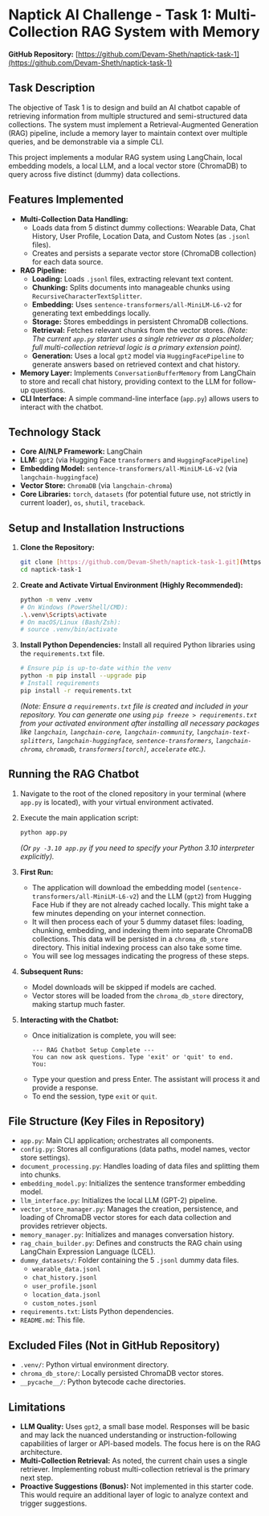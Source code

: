 # Naptick AI Challenge - Task 1: Multi-Collection RAG System with Memory

**GitHub Repository:** [https://github.com/Devam-Sheth/naptick-task-1](https://github.com/Devam-Sheth/naptick-task-1) 

## Task Description

The objective of Task 1 is to design and build an AI chatbot capable of retrieving information from multiple structured and semi-structured data collections. The system must implement a Retrieval-Augmented Generation (RAG) pipeline, include a memory layer to maintain context over multiple queries, and be demonstrable via a simple CLI.

This project implements a modular RAG system using LangChain, local embedding models, a local LLM, and a local vector store (ChromaDB) to query across five distinct (dummy) data collections.

## Features Implemented

* **Multi-Collection Data Handling:**
    * Loads data from 5 distinct dummy collections: Wearable Data, Chat History, User Profile, Location Data, and Custom Notes (as `.jsonl` files).
    * Creates and persists a separate vector store (ChromaDB collection) for each data source.
* **RAG Pipeline:**
    * **Loading:** Loads `.jsonl` files, extracting relevant text content.
    * **Chunking:** Splits documents into manageable chunks using `RecursiveCharacterTextSplitter`.
    * **Embedding:** Uses `sentence-transformers/all-MiniLM-L6-v2` for generating text embeddings locally.
    * **Storage:** Stores embeddings in persistent ChromaDB collections.
    * **Retrieval:** Fetches relevant chunks from the vector stores. *(Note: The current `app.py` starter uses a single retriever as a placeholder; full multi-collection retrieval logic is a primary extension point).*
    * **Generation:** Uses a local `gpt2` model via `HuggingFacePipeline` to generate answers based on retrieved context and chat history.
* **Memory Layer:** Implements `ConversationBufferMemory` from LangChain to store and recall chat history, providing context to the LLM for follow-up questions.
* **CLI Interface:** A simple command-line interface (`app.py`) allows users to interact with the chatbot.

## Technology Stack

* **Core AI/NLP Framework:** LangChain
* **LLM:** `gpt2` (via Hugging Face `transformers` and `HuggingFacePipeline`)
* **Embedding Model:** `sentence-transformers/all-MiniLM-L6-v2` (via `langchain-huggingface`)
* **Vector Store:** `ChromaDB` (via `langchain-chroma`)
* **Core Libraries:** `torch`, `datasets` (for potential future use, not strictly in current loader), `os`, `shutil`, `traceback`.

## Setup and Installation Instructions

1.  **Clone the Repository:**
    ```bash
    git clone [https://github.com/Devam-Sheth/naptick-task-1.git](https://github.com/Devam-Sheth/naptick-task-1.git) # Or your specific repo link
    cd naptick-task-1
    ```

2.  **Create and Activate Virtual Environment (Highly Recommended):**
    ```bash
    python -m venv .venv
    # On Windows (PowerShell/CMD):
    .\.venv\Scripts\activate
    # On macOS/Linux (Bash/Zsh):
    # source .venv/bin/activate
    ```

3.  **Install Python Dependencies:**
    Install all required Python libraries using the `requirements.txt` file.
    ```bash
    # Ensure pip is up-to-date within the venv
    python -m pip install --upgrade pip
    # Install requirements
    pip install -r requirements.txt
    ```
    *(Note: Ensure a `requirements.txt` file is created and included in your repository. You can generate one using `pip freeze > requirements.txt` from your activated environment after installing all necessary packages like `langchain`, `langchain-core`, `langchain-community`, `langchain-text-splitters`, `langchain-huggingface`, `sentence-transformers`, `langchain-chroma`, `chromadb`, `transformers[torch]`, `accelerate` etc.).*


## Running the RAG Chatbot

1.  Navigate to the root of the cloned repository in your terminal (where `app.py` is located), with your virtual environment activated.
2.  Execute the main application script:
    ```bash
    python app.py
    ```
    *(Or `py -3.10 app.py` if you need to specify your Python 3.10 interpreter explicitly).*

3.  **First Run:**
    * The application will download the embedding model (`sentence-transformers/all-MiniLM-L6-v2`) and the LLM (`gpt2`) from Hugging Face Hub if they are not already cached locally. This might take a few minutes depending on your internet connection.
    * It will then process each of your 5 dummy dataset files: loading, chunking, embedding, and indexing them into separate ChromaDB collections. This data will be persisted in a `chroma_db_store` directory. This initial indexing process can also take some time.
    * You will see log messages indicating the progress of these steps.

4.  **Subsequent Runs:**
    * Model downloads will be skipped if models are cached.
    * Vector stores will be loaded from the `chroma_db_store` directory, making startup much faster.

5.  **Interacting with the Chatbot:**
    * Once initialization is complete, you will see:
        ```
        --- RAG Chatbot Setup Complete ---
        You can now ask questions. Type 'exit' or 'quit' to end.
        You:
        ```
    * Type your question and press Enter. The assistant will process it and provide a response.
    * To end the session, type `exit` or `quit`.

## File Structure (Key Files in Repository)

* `app.py`: Main CLI application; orchestrates all components.
* `config.py`: Stores all configurations (data paths, model names, vector store settings).
* `document_processing.py`: Handles loading of data files and splitting them into chunks.
* `embedding_model.py`: Initializes the sentence transformer embedding model.
* `llm_interface.py`: Initializes the local LLM (GPT-2) pipeline.
* `vector_store_manager.py`: Manages the creation, persistence, and loading of ChromaDB vector stores for each data collection and provides retriever objects.
* `memory_manager.py`: Initializes and manages conversation history.
* `rag_chain_builder.py`: Defines and constructs the RAG chain using LangChain Expression Language (LCEL).
* `dummy_datasets/`: Folder containing the 5 `.jsonl` dummy data files.
    * `wearable_data.jsonl`
    * `chat_history.jsonl`
    * `user_profile.jsonl`
    * `location_data.jsonl`
    * `custom_notes.jsonl`
* `requirements.txt`: Lists Python dependencies.
* `README.md`: This file.

## Excluded Files (Not in GitHub Repository)

* `.venv/`: Python virtual environment directory.
* `chroma_db_store/`: Locally persisted ChromaDB vector stores.
* `__pycache__/`: Python bytecode cache directories.

## Limitations

* **LLM Quality:** Uses `gpt2`, a small base model. Responses will be basic and may lack the nuanced understanding or instruction-following capabilities of larger or API-based models. The focus here is on the RAG architecture.
* **Multi-Collection Retrieval:** As noted, the current chain uses a single retriever. Implementing robust multi-collection retrieval is the primary next step.
* **Proactive Suggestions (Bonus):** Not implemented in this starter code. This would require an additional layer of logic to analyze context and trigger suggestions.
